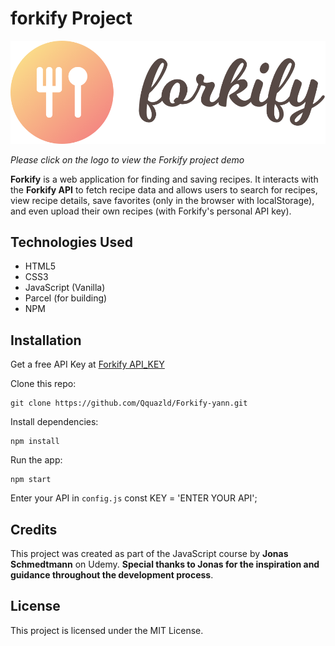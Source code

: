 # forkify Project

[![forkify-yann](src/img/logo.png)](https://forkify-yann.netlify.app)

_Please click on the logo to view the Forkify project demo_

**Forkify** is a web application for finding and saving recipes. It interacts with the **Forkify API** to fetch recipe data and allows users to search for recipes, view recipe details, save favorites (only in the browser with localStorage), and even upload their own recipes (with Forkify's personal API key).

## Technologies Used

- HTML5
- CSS3
- JavaScript (Vanilla)
- Parcel (for building)
- NPM

## Installation

Get a free API Key at [Forkify API_KEY](https://forkify-api.herokuapp.com/v2)

Clone this repo:

```shell
git clone https://github.com/Qquazld/Forkify-yann.git
```

Install dependencies:

```shell
npm install
```

Run the app:

```shell
npm start
```

Enter your API in `config.js`
const KEY = 'ENTER YOUR API';

## Credits

This project was created as part of the JavaScript course by **Jonas Schmedtmann** on Udemy. **Special thanks to Jonas for the inspiration and guidance throughout the development process**.

## License

This project is licensed under the MIT License.
